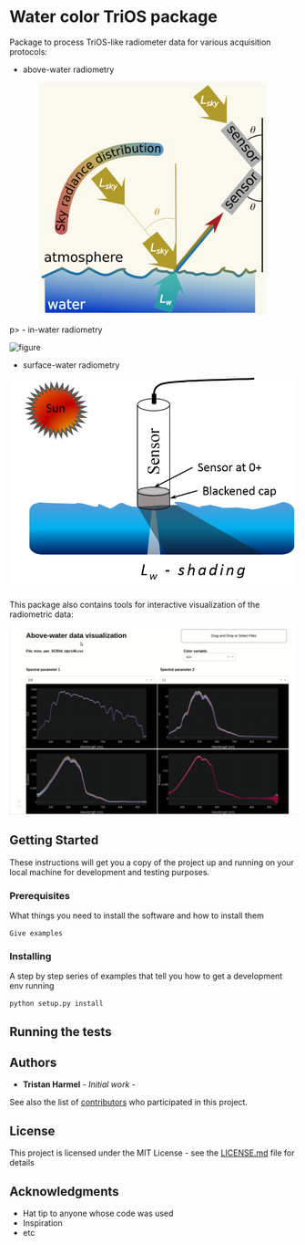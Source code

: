 # Water color TriOS package

Package to process TriOS-like radiometer data for various acquisition protocols:
- above-water radiometry
<p align="center">
    <img src="images/above_water_system.png" width="400">
</p>p>
- in-water radiometry

![figure](images/inwater_water_system.png) 

- surface-water radiometry

![figure](images/surface_water_radiometry.png)

This package also contains tools for interactive visualization of the radiometric data: 

![animated1](images/visu_trios_data.gif)

## Getting Started

These instructions will get you a copy of the project up and running on your local machine for development and testing purposes.

### Prerequisites

What things you need to install the software and how to install them

```
Give examples
```

### Installing

A step by step series of examples that tell you how to get a development env running


```
python setup.py install
```

## Running the tests



## Authors

* **Tristan Harmel** - *Initial work* -

See also the list of [contributors](https://github.com/your/project/contributors) who participated in this project.

## License

This project is licensed under the MIT License - see the [LICENSE.md](LICENSE.md) file for details

## Acknowledgments

* Hat tip to anyone whose code was used
* Inspiration
* etc
